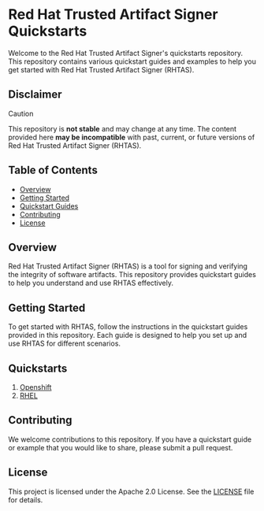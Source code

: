 # Red Hat Trusted Artifact Signer Quickstarts

Welcome to the Red Hat Trusted Artifact Signer's quickstarts repository. This repository contains various quickstart guides and examples to help you get started with Red Hat Trusted Artifact Signer (RHTAS).

## Disclaimer

> [!CAUTION]
> This repository is **not stable** and may change at any time. The content provided here **may be incompatible** with past, current, or future versions of Red Hat Trusted Artifact Signer (RHTAS).

## Table of Contents

- [Overview](#overview)
- [Getting Started](#getting-started)
- [Quickstart Guides](#quickstart-guides)
- [Contributing](#contributing)
- [License](#license)

## Overview

Red Hat Trusted Artifact Signer (RHTAS) is a tool for signing and verifying the integrity of software artifacts. This repository provides quickstart guides to help you understand and use RHTAS effectively.

## Getting Started

To get started with RHTAS, follow the instructions in the quickstart guides provided in this repository. Each guide is designed to help you set up and use RHTAS for different scenarios.

## Quickstarts

1. [Openshift](./openshift/README.md)
2. [RHEL](./rhel/README.md)

## Contributing

We welcome contributions to this repository. If you have a quickstart guide or example that you would like to share, please submit a pull request.

## License

This project is licensed under the Apache 2.0 License. See the [LICENSE](./LICENSE) file for details.
